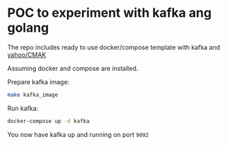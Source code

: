 # POC to experiment with kafka ang golang

The repo includes ready to use docker/compose template with kafka and [yahoo/CMAK](https://github.com/yahoo/CMAK)

Assuming docker and compose are installed.

Prepare kafka image:
```sh
make kafka_image
```

Run kafka:
```sh
docker-compose up -d kafka
```

You now have kafka up and running on port `9092`